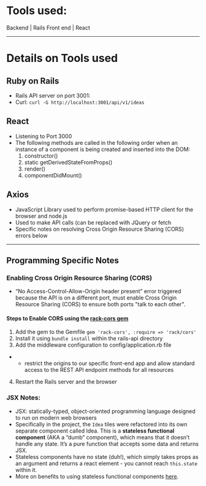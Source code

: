 # Tools used: # 
Backend | Rails 
Front end | React

---- 

# Details on Tools used #

## Ruby on Rails ## 
- Rails API server on port 3001:
- Curl: `curl -G http://localhost:3001/api/v1/ideas`

## React ##
- Listening to Port 3000
- The following methods are called in the following order when an instance of a component is being created and inserted into the DOM:
  1. constructor()
  2. static getDerivedStateFromProps()
  3. render()
  4. componentDidMount()

## Axios ##
- JavaScript Library used to perform promise-based HTTP client for the browser and node.js
- Used to make API calls (can be replaced with JQuery or fetch
- Specific notes on resolving Cross Origin Resource Sharing (CORS) errors below

---- 

## Programming Specific Notes ## 

### Enabling Cross Origin Resource Sharing (CORS) ###
-  “No Access-Control-Allow-Origin header present” error triggered because the API is on a different port, must enable Cross Origin Resource Sharing (CORS) to ensure both ports "talk to each other".

#### Steps to Enable CORS using the [rack-cors gem](https://github.com/cyu/rack-cors) ####
1. Add the gem to the Gemfile `gem 'rack-cors', :require => 'rack/cors'`
2. Install it using `bundle install` within the rails-api directory
3. Add the middleware configuration to config/application.rb file
- - restrict the origins to our specific front-end app and allow standard access to the REST API endpoint methods for all resources
4. Restart the Rails server and the browser


### JSX Notes: ###
- JSX: statically-typed, object-oriented programming language designed to run on modern web browsers
- Specifically in the project, the `Idea` tiles were  refactored into its own separate component called Idea. This is a **stateless functional component** (AKA a “dumb” component), which means that it doesn’t handle any state. It’s a pure function that accepts some data and returns JSX.
- Stateless components have no state (duh!), which simply takes props as an argument and returns a react element - you cannot reach `this.state` within it. 
- More on benefits to using stateless functional components [here](https://www.google.com/search?q=why+use+stateless+functional+components&oq=why+use+stateless+&aqs=chrome.0.0j69i57j0l4.2269j0j7&sourceid=chrome&ie=UTF-8).